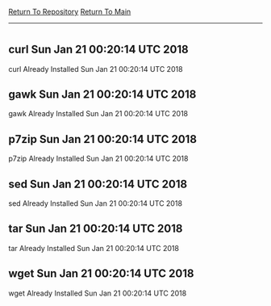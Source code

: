 [Return To Repository](https://github.com/deathbybandaid/piholeparser/)
[Return To Main](https://github.com/deathbybandaid/piholeparser/blob/master/RecentRunLogs/Mainlog.md)
____________________________________
# 
## curl Sun Jan 21 00:20:14 UTC 2018
curl Already Installed Sun Jan 21 00:20:14 UTC 2018
## gawk Sun Jan 21 00:20:14 UTC 2018
gawk Already Installed Sun Jan 21 00:20:14 UTC 2018
## p7zip Sun Jan 21 00:20:14 UTC 2018
p7zip Already Installed Sun Jan 21 00:20:14 UTC 2018
## sed Sun Jan 21 00:20:14 UTC 2018
sed Already Installed Sun Jan 21 00:20:14 UTC 2018
## tar Sun Jan 21 00:20:14 UTC 2018
tar Already Installed Sun Jan 21 00:20:14 UTC 2018
## wget Sun Jan 21 00:20:14 UTC 2018
wget Already Installed Sun Jan 21 00:20:14 UTC 2018
